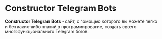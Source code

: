 # Constructor Telegram Bots
**Constructor Telegram Bots** - сайт, с помощью которого вы можете легко и без каких-либо знаний в программирование, создать своего многофункционального Telegram ботов.
